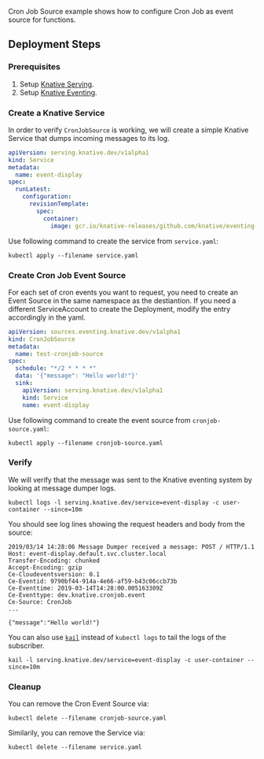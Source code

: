 Cron Job Source example shows how to configure Cron Job as event source for
functions.

## Deployment Steps

### Prerequisites

1. Setup [Knative Serving](../../../serving).
1. Setup [Knative Eventing](../../../eventing).

### Create a Knative Service

In order to verify `CronJobSource` is working, we will create a simple Knative
Service that dumps incoming messages to its log.

```yaml
apiVersion: serving.knative.dev/v1alpha1
kind: Service
metadata:
  name: event-display
spec:
  runLatest:
    configuration:
      revisionTemplate:
        spec:
          container:
            image: gcr.io/knative-releases/github.com/knative/eventing-sources/cmd/event_display
```

Use following command to create the service from `service.yaml`:

```shell
kubectl apply --filename service.yaml
```

### Create Cron Job Event Source

For each set of cron events you want to request, you need to create an Event
Source in the same namespace as the destiantion. If you need a different
ServiceAccount to create the Deployment, modify the entry accordingly in the
yaml.

```yaml
apiVersion: sources.eventing.knative.dev/v1alpha1
kind: CronJobSource
metadata:
  name: test-cronjob-source
spec:
  schedule: "*/2 * * * *"
  data: '{"message": "Hello world!"}'
  sink:
    apiVersion: serving.knative.dev/v1alpha1
    kind: Service
    name: event-display
```

Use following command to create the event source from `cronjob-source.yaml`:

```shell
kubectl apply --filename cronjob-source.yaml
```

### Verify

We will verify that the message was sent to the Knative eventing system by
looking at message dumper logs.

```shell
kubectl logs -l serving.knative.dev/service=event-display -c user-container --since=10m
```

You should see log lines showing the request headers and body from the source:

```
2019/03/14 14:28:06 Message Dumper received a message: POST / HTTP/1.1
Host: event-display.default.svc.cluster.local
Transfer-Encoding: chunked
Accept-Encoding: gzip
Ce-Cloudeventsversion: 0.1
Ce-Eventid: 9790bf44-914a-4e66-af59-b43c06ccb73b
Ce-Eventtime: 2019-03-14T14:28:00.005163309Z
Ce-Eventtype: dev.knative.cronjob.event
Ce-Source: CronJob
...

{"message":"Hello world!"}
```

You can also use [`kail`](https://github.com/boz/kail) instead of `kubectl logs`
to tail the logs of the subscriber.

```shell
kail -l serving.knative.dev/service=event-display -c user-container --since=10m
```

### Cleanup

You can remove the Cron Event Source via:

```shell
kubectl delete --filename cronjob-source.yaml
```

Similarily, you can remove the Service via:

```shell
kubectl delete --filename service.yaml
```
